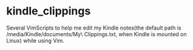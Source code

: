 kindle_clippings
================

Several VimScripts to help me edit my Kindle notes(the default path is /media/Kindle/documents/My\ Clippings.txt, when Kindle is mounted on Linux) while using Vim.
